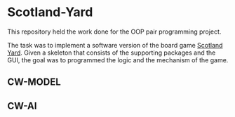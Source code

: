 # Scotland-Yard

This repository held the work done for the OOP pair programming project.

The task was to implement a software version of the board game [Scotland Yard](https://www.ravensburger.org/spielanleitungen/ecm/Spielanleitungen/26646%20anl%202050897_2.pdf). Given a skeleton that consists of the supporting packages and the GUI, the goal was to programmed the logic and the mechanism of the game.

## CW-MODEL


## CW-AI








